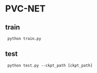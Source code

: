 # PVC-NET

## train
<code> python train.py </code> 

## test
<code> python test.py --ckpt_path [ckpt_path]</code> 
